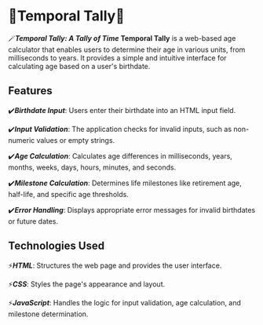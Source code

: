 # 🌟Temporal Tally🌟

🪄***Temporal Tally: A Tally of Time***
**Temporal Tally** is a web-based age calculator that enables users to determine their age in various units, from milliseconds to years. It provides a simple and intuitive interface for calculating age based on a user's birthdate.

## Features

✔️***Birthdate Input***: Users enter their birthdate into an HTML input field.

✔️***Input Validation***: The application checks for invalid inputs, such as non-numeric values or empty strings.

✔️***Age Calculation***: Calculates age differences in milliseconds, years, months, weeks, days, hours, minutes, and seconds.

✔️***Milestone Calculation***: Determines life milestones like retirement age, half-life, and specific age thresholds.

✔️***Error Handling***: Displays appropriate error messages for invalid birthdates or future dates.

## Technologies Used

⚡***HTML***: Structures the web page and provides the user interface.

⚡***CSS***: Styles the page's appearance and layout.

⚡***JavaScript***: Handles the logic for input validation, age calculation, and milestone determination.

